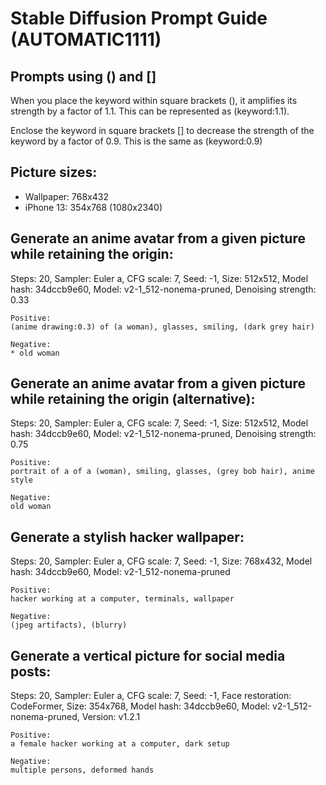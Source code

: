# Stable Diffusion Prompt Guide (AUTOMATIC1111)

Prompts using () and []
---

When you place the keyword within square brackets (), it amplifies its strength by a factor of 1.1. This can be represented as (keyword:1.1).

Enclose the keyword in square brackets [] to decrease the strength of the keyword by a factor of 0.9. This is the same as (keyword:0.9)

Picture sizes:
---

- Wallpaper: 768x432
- iPhone 13: 354x768 (1080x2340)

## Generate an anime avatar from a given picture while retaining the origin:

Steps: 20, Sampler: Euler a, CFG scale: 7, Seed: -1, Size: 512x512, Model hash: 34dccb9e60, Model: v2-1_512-nonema-pruned, Denoising strength: 0.33

```
Positive:
(anime drawing:0.3) of (a woman), glasses, smiling, (dark grey hair)

Negative:
* old woman
```

## Generate an anime avatar from a given picture while retaining the origin (alternative):

Steps: 20, Sampler: Euler a, CFG scale: 7, Seed: -1, Size: 512x512, Model hash: 34dccb9e60, Model: v2-1_512-nonema-pruned, Denoising strength: 0.75

```
Positive:
portrait of a of a (woman), smiling, glasses, (grey bob hair), anime style

Negative:
old woman
```

## Generate a stylish hacker wallpaper:

Steps: 20, Sampler: Euler a, CFG scale: 7, Seed: -1, Size: 768x432, Model hash: 34dccb9e60, Model: v2-1_512-nonema-pruned

```
Positive:
hacker working at a computer, terminals, wallpaper

Negative:
(jpeg artifacts), (blurry)
```


## Generate a vertical picture for social media posts:

Steps: 20, Sampler: Euler a, CFG scale: 7, Seed: -1, Face restoration: CodeFormer, Size: 354x768, Model hash: 34dccb9e60, Model: v2-1_512-nonema-pruned, Version: v1.2.1

```
Positive:
a female hacker working at a computer, dark setup

Negative:
multiple persons, deformed hands
```